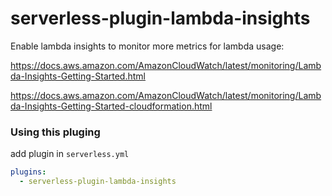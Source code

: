 # serverless-plugin-lambda-insights

Enable lambda insights to monitor more metrics for lambda usage:

https://docs.aws.amazon.com/AmazonCloudWatch/latest/monitoring/Lambda-Insights-Getting-Started.html

https://docs.aws.amazon.com/AmazonCloudWatch/latest/monitoring/Lambda-Insights-Getting-Started-cloudformation.html

### Using this pluging

add plugin in `serverless.yml`

```yml
plugins:
  - serverless-plugin-lambda-insights
```
